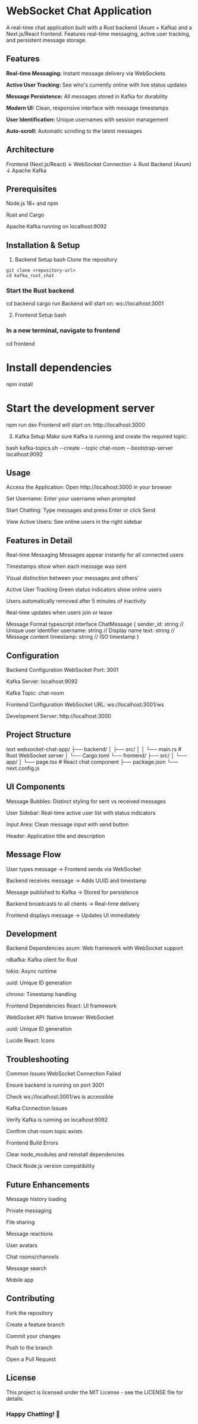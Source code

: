 # WebSocket Chat Application
A real-time chat application built with a Rust backend (Axum + Kafka) and a Next.js/React frontend. Features real-time messaging, active user tracking, and persistent message storage.

## Features
**Real-time Messaging:** Instant message delivery via WebSockets

**Active User Tracking:** See who's currently online with live status updates

**Message Persistence:** All messages stored in Kafka for durability

**Modern UI:** Clean, responsive interface with message timestamps

**User Identification:** Unique usernames with session management

**Auto-scroll:** Automatic scrolling to the latest messages

## Architecture
Frontend (Next.js/React)
        ↓
WebSocket Connection
        ↓
Rust Backend (Axum)
        ↓
Apache Kafka

## Prerequisites
Node.js 18+ and npm

Rust and Cargo

Apache Kafka running on localhost:9092

## Installation & Setup
1. Backend Setup
bash Clone the repository
```
git clone <repository-url>
cd kafka_rust_chat
```

### Start the Rust backend
cd backend
cargo run
Backend will start on: ws://localhost:3001

2. Frontend Setup
bash
### In a new terminal, navigate to frontend
cd frontend

# Install dependencies
npm install

# Start the development server
npm run dev
Frontend will start on: http://localhost:3000

3. Kafka Setup
Make sure Kafka is running and create the required topic:

bash
kafka-topics.sh --create --topic chat-room --bootstrap-server localhost:9092

## Usage
Access the Application: Open http://localhost:3000 in your browser

Set Username: Enter your username when prompted

Start Chatting: Type messages and press Enter or click Send

View Active Users: See online users in the right sidebar

## Features in Detail
Real-time Messaging
Messages appear instantly for all connected users

Timestamps show when each message was sent

Visual distinction between your messages and others'

Active User Tracking
Green status indicators show online users

Users automatically removed after 5 minutes of inactivity

Real-time updates when users join or leave

Message Format
typescript
interface ChatMessage {
  sender_id: string    // Unique user identifier
  username: string     // Display name
  text: string        // Message content
  timestamp: string   // ISO timestamp
}
## Configuration
Backend Configuration
WebSocket Port: 3001

Kafka Server: localhost:9092

Kafka Topic: chat-room

Frontend Configuration
WebSocket URL: ws://localhost:3001/ws

Development Server: http://localhost:3000

## Project Structure
text
websocket-chat-app/
├── backend/
│   ├── src/
│   │   └── main.rs          # Rust WebSocket server
│   └── Cargo.toml
└── frontend/
    ├── src/
    │   └── app/
    │       └── page.tsx     # React chat component
    ├── package.json
    └── next.config.js
## UI Components
Message Bubbles: Distinct styling for sent vs received messages

User Sidebar: Real-time active user list with status indicators

Input Area: Clean message input with send button

Header: Application title and description

## Message Flow
User types message → Frontend sends via WebSocket

Backend receives message → Adds UUID and timestamp

Message published to Kafka → Stored for persistence

Backend broadcasts to all clients → Real-time delivery

Frontend displays message → Updates UI immediately

## Development
Backend Dependencies
axum: Web framework with WebSocket support

rdkafka: Kafka client for Rust

tokio: Async runtime

uuid: Unique ID generation

chrono: Timestamp handling

Frontend Dependencies
React: UI framework

WebSocket API: Native browser WebSocket

uuid: Unique ID generation

Lucide React: Icons

## Troubleshooting
Common Issues
WebSocket Connection Failed

Ensure backend is running on port 3001

Check ws://localhost:3001/ws is accessible

Kafka Connection Issues

Verify Kafka is running on localhost:9092

Confirm chat-room topic exists

Frontend Build Errors

Clear node_modules and reinstall dependencies

Check Node.js version compatibility

## Future Enhancements
Message history loading

Private messaging

File sharing

Message reactions

User avatars

Chat rooms/channels

Message search

Mobile app

## Contributing
Fork the repository

Create a feature branch

Commit your changes

Push to the branch

Open a Pull Request

## License
This project is licensed under the MIT License - see the LICENSE file for details.

### Happy Chatting! 🎉
